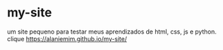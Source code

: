 # my-site
um site pequeno para testar meus aprendizados de html, css, js e python.
clique https://alaniemim.github.io/my-site/
